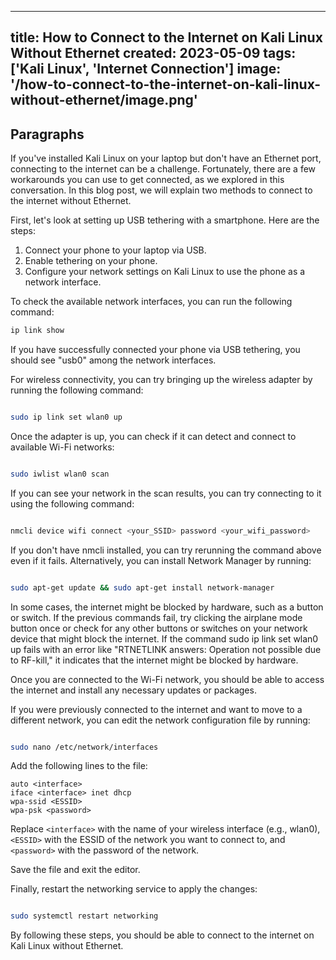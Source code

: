 
---
title: How to Connect to the Internet on Kali Linux Without Ethernet
created: 2023-05-09
tags: ['Kali Linux', 'Internet Connection']
image: '/how-to-connect-to-the-internet-on-kali-linux-without-ethernet/image.png'
---
## Paragraphs

If you've installed Kali Linux on your laptop but don't have an Ethernet port, connecting to the internet can be a challenge. Fortunately, there are a few workarounds you can use to get connected, as we explored in this conversation. In this blog post, we will explain two methods to connect to the internet without Ethernet.

First, let's look at setting up USB tethering with a smartphone. Here are the steps:

1. Connect your phone to your laptop via USB.
2. Enable tethering on your phone.
3. Configure your network settings on Kali Linux to use the phone as a network interface.

To check the available network interfaces, you can run the following command:

```bash
ip link show
```
If you have successfully connected your phone via USB tethering, you should see "usb0" among the network interfaces.

For wireless connectivity, you can try bringing up the wireless adapter by running the following command:

```bash

sudo ip link set wlan0 up
```
Once the adapter is up, you can check if it can detect and connect to available Wi-Fi networks:

```bash

sudo iwlist wlan0 scan
```
If you can see your network in the scan results, you can try connecting to it using the following command:

```bash

nmcli device wifi connect <your_SSID> password <your_wifi_password>
```
If you don't have nmcli installed, you can try rerunning the command above even if it fails. Alternatively, you can install Network Manager by running:

```bash

sudo apt-get update && sudo apt-get install network-manager
```
In some cases, the internet might be blocked by hardware, such as a button or switch. If the previous commands fail, try clicking the airplane mode button once or check for any other buttons or switches on your network device that might block the internet. If the command sudo ip link set wlan0 up fails with an error like "RTNETLINK answers: Operation not possible due to RF-kill," it indicates that the internet might be blocked by hardware.

Once you are connected to the Wi-Fi network, you should be able to access the internet and install any necessary updates or packages.

If you were previously connected to the internet and want to move to a different network, you can edit the network configuration file by running:

```bash

sudo nano /etc/network/interfaces
```
Add the following lines to the file:

```
auto <interface>
iface <interface> inet dhcp
wpa-ssid <ESSID>
wpa-psk <password>
```
Replace ```<interface>``` with the name of your wireless interface (e.g., wlan0), ```<ESSID>``` with the ESSID of the network you want to connect to, and ```<password>``` with the password of the network.

Save the file and exit the editor.

Finally, restart the networking service to apply the changes:

```bash

sudo systemctl restart networking
```
By following these steps, you should be able to connect to the internet on Kali Linux without Ethernet.